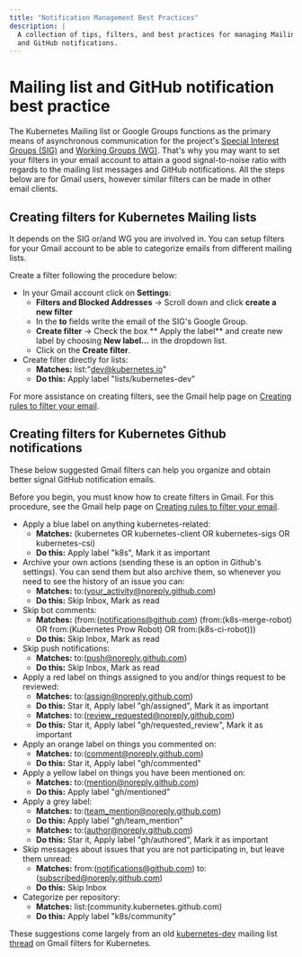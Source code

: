```yaml
---
title: "Notification Management Best Practices"
description: |
  A collection of tips, filters, and best practices for managing Mailing List
  and GitHub notifications.
---
```


# Mailing list and GitHub notification best practice

The Kubernetes Mailing list or Google Groups functions as the primary means of
asynchronous communication for the project's [Special Interest Groups (SIG)] and
[Working Groups (WG)]. That's why you may want to set your filters in
your email account to attain a good signal-to-noise ratio with regards to the
mailing list messages and GitHub notifications. All the steps below are for Gmail
users, however similar filters can be made in other email clients.

[Special Interest Groups (SIG)]: /sig-list.md#master-sig-list
[Working Groups (WG)]: /sig-list.md#master-working-group-list

## Creating filters for Kubernetes Mailing lists

It depends on the SIG or/and WG you are involved in. You can setup filters for
your Gmail account to be able to categorize emails from  different mailing lists.


Create a filter following the procedure below:
- In your Gmail account click on **Settings**:
  - **Filters and Blocked Addresses** -> Scroll down and click **create a new filter**
  - In the **to** fields write the email of the SIG's Google Group. 
  - **Create filter** -> Check the box ** Apply the label** and create new
    label by choosing **New label...** in the dropdown list.
  - Click on the **Create filter**.
- Create filter directly for lists:
  - **Matches:** list:"dev@kubernetes.io"
  - **Do this:** Apply label "lists/kubernetes-dev"


For more assistance on creating filters, see the Gmail help page on
[Creating rules to filter your email].


## Creating filters for Kubernetes Github notifications

These below suggested Gmail filters can help you organize and obtain better
signal GitHub notification emails.

Before you begin, you must know how to create filters in Gmail. For this
procedure, see the Gmail help page on [Creating rules to filter your email].

- Apply a blue label on anything kubernetes-related:
  - **Matches:** (kubernetes OR kubernetes-client OR kubernetes-sigs OR
    kubernetes-csi)
  - **Do this:** Apply label "k8s", Mark it as important
- Archive your own actions (sending these is an option in Github's settings).
  You can send them but also archive them, so whenever you need to see the history
  of  an issue you can:
  - **Matches:** to:(your_activity@noreply.github.com)
  - **Do this:** Skip Inbox, Mark as read
- Skip bot comments:
  - **Matches:** (from:(notifications@github.com) (from:(k8s-merge-robot) OR
    from:(Kubernetes Prow Robot) OR from:(k8s-ci-robot)))
  - **Do this:** Skip Inbox, Mark as read
- Skip push notifications:
  - **Matches:** to:(push@noreply.github.com)
  - **Do this:** Skip Inbox, Mark as read
- Apply a red label on things assigned to you and/or things request to be reviewed:
  - **Matches:** to:(assign@noreply.github.com)
  - **Do this:** Star it, Apply label "gh/assigned", Mark it as important
  - **Matches:** to:(review_requested@noreply.github.com)
  - **Do this:** Star it, Apply label "gh/requested_review", Mark it as important
- Apply an orange label on things you commented on:
  - **Matches:** to:(comment@noreply.github.com)
  - **Do this:** Star it, Apply label "gh/commented"
- Apply a yellow label on things you have been mentioned on:
  - **Matches:** to:(mention@noreply.github.com)
  - **Do this:** Apply label "gh/mentioned"
- Apply a grey label:
  - **Matches:** to:(team_mention@noreply.github.com)
  - **Do this:** Apply label "gh/team_mention"
  - **Matches:** to:(author@noreply.github.com)
  - **Do this:** Star it, Apply label "gh/authored", Mark it as important
- Skip messages about issues that you are not participating in, but leave them unread:
  - **Matches:** from:(notifications@github.com) to:(subscribed@noreply.github.com)
  - **Do this:** Skip Inbox
- Categorize per repository:
  - **Matches:** list:(community.kubernetes.github.com)
  - **Do this:** Apply label "k8s/community"

These suggestions come largely from an old [kubernetes-dev] mailing list [thread]
on Gmail filters for Kubernetes.

[kubernetes-dev]: https://groups.google.com/a/kubernetes.io/g/dev
[thread]: https://groups.google.com/forum/#!topic/kubernetes-dev/5qU8irU7_tE/discussion

<!-- shared links -->
[Creating rules to filter your email]: https://support.google.com/mail/answer/6579?hl=en
